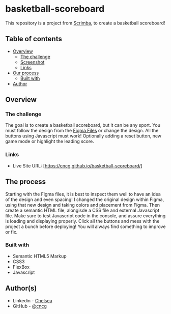 # basketball-scoreboard

This repository is a project from [Scrimba](https://scrimba.com), to create a basketball scoreboard!

## Table of contents

- [Overview](#overview)
  - [The challenge](#the-challenge)
  - [Screenshot](#screenshot)
  - [Links](#links)
- [Our process](#our-process)
  - [Built with](#built-with)
- [Author](#author)

## Overview

### The challenge

The goal is to create a basketball scoreboard, but it can be any sport. You must follow the design from the [Figma Files](https://www.figma.com/file/YC48MCx4frBFtYoz6rNJE6/Basketball-Scoreboard?node-id=0%3A1&t=VgeHwFrt1NOgcYIn-0) or change the design. All the buttons using Javascript must work! Optionally adding a reset button, new game mode or highlight the leading score.

### Links

- Live Site URL:
  [https://cncg.github.io/basketball-scoreboard/]

## The process

Starting with the Figma files, it is best to inspect them well to have an idea of the design and even spacing! I changed the original design within Figma, using that new design and taking colors and placement from Figma. Then create a semantic HTML file, alongisde a CSS file and external Javascript file. Make sure to test Javascript code in the console, and assure everything is loading and displaying properly. Click all the buttons and mess with the project a bunch before deploying! You will always find something to improve or fix.

### Built with

- Semantic HTML5 Markup
- CSS3
- FlexBox
- Javascript

## Author(s)

- Linkedin - [Chelsea](www.linkedin.com/in/chelsea-calvo)
- GitHub - [@cncg](https://github.com/cncg)